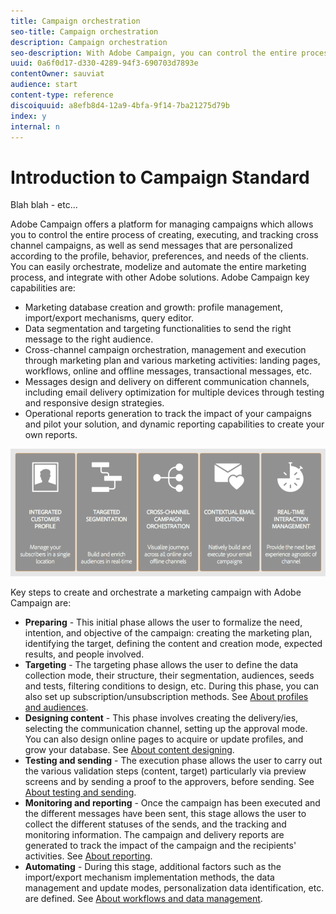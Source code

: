 ```yaml
---
title: Campaign orchestration
seo-title: Campaign orchestration
description: Campaign orchestration
seo-description: With Adobe Campaign, you can control the entire process of creating, executing and tracking cross channel campaigns, and send personalized messages.
uuid: 0a6f0d17-d330-4289-94f3-690703d7893e
contentOwner: sauviat
audience: start
content-type: reference
discoiquuid: a8efb8d4-12a9-4bfa-9f14-7ba21275d79b
index: y
internal: n
---
```


# Introduction to Campaign Standard

Blah blah - etc...

Adobe Campaign offers a platform for managing campaigns which allows you to control the entire process of creating, executing, and tracking cross channel campaigns, as well as send messages that are personalized according to the profile, behavior, preferences, and needs of the clients. You can easily orchestrate, modelize and automate the entire marketing process, and integrate with other Adobe solutions. Adobe Campaign key capabilities are:

* Marketing database creation and growth: profile management, import/export mechanisms, query editor. 
* Data segmentation and targeting functionalities to send the right message to the right audience.
* Cross-channel campaign orchestration, management and execution through marketing plan and various marketing activities: landing pages, workflows, online and offline messages, transactional messages, etc.
* Messages design and delivery on different communication channels, including email delivery optimization for multiple devices through testing and responsive design strategies. 
* Operational reports generation to track the impact of your campaigns and pilot your solution, and dynamic reporting capabilities to create your own reports.

![](assets/ac_capabilities.png)

Key steps to create and orchestrate a marketing campaign with Adobe Campaign are:

* **Preparing** - This initial phase allows the user to formalize the need, intention, and objective of the campaign: creating the marketing plan, identifying the target, defining the content and creation mode, expected results, and people involved.
* **Targeting** - The targeting phase allows the user to define the data collection mode, their structure, their segmentation, audiences, seeds and tests, filtering conditions to design, etc. During this phase, you can also set up subscription/unsubscription methods. See [About profiles and audiences](../../audiences/using/about-profiles.md).
* **Designing content** - This phase involves creating the delivery/ies, selecting the communication channel, setting up the approval mode. You can also design online pages to acquire or update profiles, and grow your database. See [About content designing](../../designing/using/about-email-content-design.md).
* **Testing and sending** - The execution phase allows the user to carry out the various validation steps (content, target) particularly via preview screens and by sending a proof to the approvers, before sending. See [About testing and sending](../../sending/using/about-sending-messages-with-campaign.md).
* **Monitoring and reporting** - Once the campaign has been executed and the different messages have been sent, this stage allows the user to collect the different statuses of the sends, and the tracking and monitoring information. The campaign and delivery reports are generated to track the impact of the campaign and the recipients' activities. See [About reporting](../../reporting/using/about-dynamic-reports.md).
* **Automating** - During this stage, additional factors such as the import/export mechanism implementation methods, the data management and update modes, personalization data identification, etc. are defined. See [About workflows and data management](../../automating/using/about-data-and-processes.md).

